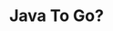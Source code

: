 ---
sticky: 997
description: Java 转 Go 的那些事
title:  Java To Go?
readingTime: true
tag:
 - 杂记
recommend: 3
top: 3
sidebar: false
---